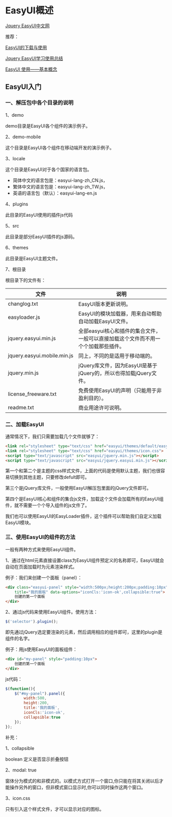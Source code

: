 # EasyUI概述

[Jquery EasyUI中文网](http://www.jeasyui.net/)

推荐：

[EasyUI的下载与使用](https://blog.csdn.net/luoluozlb/article/details/53648705)

[Jquery EasyUI学习使用总结](https://www.cnblogs.com/xdp-gacl/category/571424.html)

[EasyUI 使用——基本概念](http://www.cnblogs.com/zjfjava/p/6836912.html)

## EasyUI入门

### 一、解压包中各个目录的说明

1、demo

demo目录是EasyUI各个组件的演示例子。

2、demo-mobile

这个目录是EasyUI各个组件在移动端开发的演示例子。

3、locale

这个目录是EasyUI对于各个国家的语言包。

- 简体中文的语言包是：easyui-lang-zh_CN.js，
- 繁体中文的语言包是：easyui-lang-zh_TW.js，
- 英语的语言包（默认）：easyui-lang-en.js

4、plugins

此目录的EasyUI使用的插件js代码

5、src

此目录是部分EasyUI插件的js源码。

6、themes

此目录是EasyUI主题文件。

7、根目录

根目录下的文件有：

| 文件                        | 说明                                                                               |
| --------------------------- | ---------------------------------------------------------------------------------- |
| changlog.txt                | EasyUI版本更新说明。                                                               |
| easyloader.js               | EasyUI的模块加载器，用来自动帮助自动加载EasyUI文件。                               |
| jquery.easyui.min.js        | 全部easyui核心和插件的集合文件，一般可以直接加载这个文件而不用一个个加载那些插件。 |
| jquery.easyui.mobile.min.js | 同上，不同的是适用于移动端的。                                                     |
| jquery.min.js               | jQuery库文件，因为EasyUI是基于jQuery的，所以也得加载jQuery文件。                   |
| license_freeware.txt        | 免费使用EasyUI的声明（只能用于非盈利目的）。                                       |
| readme.txt                  | 商业用途许可说明。                                                                 |

### 二、加载EasyUI

通常情况下，我们只需要加载几个文件就够了：

```html
<link rel="stylesheet" type="text/css" href="easyui/themes/default/easyui.css">
<link rel="stylesheet" type="text/css" href="easyui/themes/icon.css">
<script type="text/javascript" src="easyui/jquery.min.js"></script>
<script type="text/javascript" src="easyui/jquery.easyui.min.js"></script>
```

第一个和第二个是主题的css样式文件，上面的代码是使用默认主题，我们也很容易切换到其他主题，只要修改defult即可。

第三个是jQuery库文件，一般使用EasyUI解压包里面的jQuery文件即可。

第四个是EasyUI核心和组件的集合js文件，加载这个文件会加载所有的EasyUI组件，就不需要一个个导入组件的js文件了。

我们也可以使用EasyUI的EasyLoader插件，这个插件可以帮助我们自定义加载EasyUI模块。

### 三、使用EasyUI的组件的方法

一般有两种方式来使用EasyUI组件。

1、通过在html元素直接设置class为EasyUI组件预定义的名称即可，EasyUI就会自动在页面加载时为元素渲染样式。

例子：我们来创建一个面板（panel）：

```html
<div class="easyui-panel" style="width:500px;height:200px;padding:10px"
    title="我的面板" data-options="iconCls:'icon-ok',collapsible:true">
    创建的第一个面板
</div>
```

2、通过js代码来使用EasyUI组件。使用方法：

```js
$('selector').plugin();
```

即先通过jQuery选定要渲染的元素，然后调用相应的组件即可，这里的plugin是组件的名字。

例子：用js使用EasyUI的面板组件：

```html
<div id="my-panel" style="padding:10px">
    创建的第一个面板
</div>
```

js代码：

```js
$(function(){
    $("#my-panel").panel({
        width:500,
        height:200,
        title:'我的面板',
        iconCls:'icon-ok',
        collapsible:true
    });
});
```

补充：

1、collapsible

boolean 定义是否显示折叠按钮

2、modal: true

窗体分为模式的和非模式的。以模式方式打开一个窗口,你只能在将其关闭以后才能操作另外的窗口，但非模式窗口显示时,你可以同时操作这两个窗口。

3、icon.css

只有引入这个样式文件，才可以显示对应的图标。
